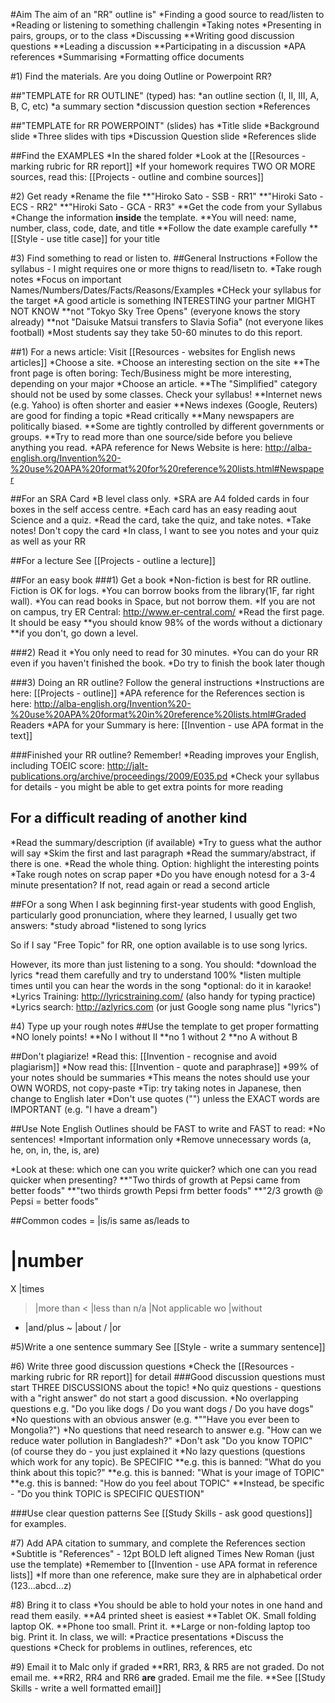 #Aim
The aim of an "RR" outline is"
*Finding a good source to read/listen to
*Reading or listening to something challengin
*Taking notes
*Presenting in pairs, groups, or to the class
*Discussing
**Writing good discussion questions
**Leading a discussion
**Participating in a discussion
*APA references
*Summarising
*Formatting office documents



#1) Find the materials.
Are you doing Outline or Powerpoint RR?

##"TEMPLATE for RR OUTLINE" (typed) has:
*an outline section (I, II, III, A, B, C, etc)
*a summary section
*discussion question section
*References

##"TEMPLATE for RR POWERPOINT" (slides) has
*Title slide
*Background slide
*Three slides with tips
*Discussion Question slide
*References slide

##Find the EXAMPLES
*In the shared folder
*Look at the [[Resources - marking rubric for RR report]]
*If your homework requires TWO OR MORE sources, read this: [[Projects - outline and combine sources]]



#2) Get ready
*Rename the file
**"Hiroko Sato - SSB - RR1"
**"Hiroki Sato - ECS - RR2"
**"Hiroki Sato - GCA - RR3"
**Get the code from your Syllabus
*Change the information __inside__ the template.
**You will need: name, number, class, code, date, and title
**Follow the date example carefully
**[[Style - use title case]] for your title


#3) Find something to read or listen to.
##General Instructions
*Follow the syllabus - I might requires one or more thigns to read/lisetn to.
*Take rough notes
*Focus on important Names/Numbers/Dates/Facts/Reasons/Examples
*CHeck your syllabus for the target
*A good article is something INTERESTING your partner MIGHT NOT KNOW
**not "Tokyo Sky Tree Opens" (everyone knows the story already)
**not "Daisuke Matsui transfers to Slavia Sofia" (not everyone likes football)
*Most students say they take 50-60 minutes to do this report.


##1) For a news article:
Visit [[Resources - websites for English news articles]]
*Choose a site.
*Choose an interesting section on the site
**The front page is often boring: Tech/Business might be more interesting, depending on your major
*Choose an article.
**The "Simplified" category should not be used by some classes. Check your syllabus!
**Internet news (e.g. Yahoo) is often shorter and easier
**News indexes (Google, Reuters) are good for finding a topic
*Read critically
**Many newspapers are politically biased.
**Some are tightly controlled by different governments or groups.
**Try to read more than one source/side before you believe anything you read.
*APA reference for News Website is here: http://alba-english.org/Invention%20-%20use%20APA%20format%20for%20reference%20lists.html#Newspaper


##For an SRA Card
*B level class only.
*SRA are A4 folded cards in four boxes in the self access centre.
*Each card has an easy reading aout Science and a quiz.
*Read the card, take the quiz, and take notes.
*Take notes! Don't copy the card
*In class, I want to see you notes and your quiz as well as your RR



##For a lecture
See [[Projects - outline a lecture]]

##For an easy book
###1) Get a book
*Non-fiction is best for RR outline. Fiction is OK for logs.
*You can borrow books from the library(1F, far right wall).
*You can read books in Space, but not borrow them.
*If you are not on campus, try ER Central: http://www.er-central.com/
*Read the first page. It should be easy
**you should know 98% of the words without a dictionary
**if you don't, go down a level.

###2) Read it
*You only need to read for 30 minutes.
*You can do your RR even if you haven't finished the book.
*Do try to finish the book later though

###3) Doing an RR outline? Follow the general instructions
*Instructions are here: [[Projects - outline]]
*APA reference for the References section is here: http://alba-english.org/Invention%20-%20use%20APA%20format%20in%20reference%20lists.html#Graded Readers
*APA for your Summary is here: [[Invention - use APA format in the text]]

###Finished your RR outline? Remember!
*Reading improves your English, including TOEIC score: http://jalt-publications.org/archive/proceedings/2009/E035.pd
*Check your syllabus for details - you might be able to get extra points for more reading



## For a difficult reading of another kind
*Read the summary/description (if available)
*Try to guess what the author will say
*Skim the first and last paragraph
*Read the summary/abstract, if there is one.
*Read the whole thing. Option: highlight the interesting points
*Take rough notes on scrap paper
*Do you have enough notesd for a 3-4 minute presentation? If not, read again or read a second article

##FOr a song
When I ask beginning first-year students with good English, particularly good pronunciation, where they learned, I usually get two answers:
*study abroad
*listened to song lyrics

So if I say "Free Topic" for RR, one option available is to use song lyrics.

However, its more than just listening to a song. You should:
*download the lyrics
*read them carefully and try to understand 100%
*listen multiple times until you can hear the words in the song
*optional: do it in karaoke!
*Lyrics Training: http://lyricstraining.com/ (also handy for typing practice)
*Lyrics search: http://azlyrics.com  (or just Google song name plus "lyrics")




#4) Type up your rough notes
##Use the template to get proper formatting
*NO lonely points!
**No I without II
**no 1 without 2
**no A without B

##Don't plagiarize!
*Read this: [[Invention - recognise and avoid plagiarism]]
*Now read this: [[Invention - quote and paraphrase]]
*99% of your notes should be summaries
*This means the notes should use your OWN WORDS, not copy-paste
*Tip: try taking notes in Japanese, then change to English later
*Don't use quotes ("") unless the EXACT words are IMPORTANT (e.g. "I have a dream")

##Use Note English
Outlines should be FAST to write and FAST to read:
*No sentences!
*Important information only
*Remove unnecessary words (a, he, on, in, the, is, are)


*Look at these: which one can you write quicker? which one can you read quicker when presenting?
**"Two thirds of growth at Pepsi came from better foods"
**"two thirds growth Pepsi frm better foods"
**"2/3 growth @ Pepsi = better foods"

##Common codes
 = 	|is/is same as/leads to
 #	|number
 X 	|times
 > 	|more than
 < 	|less than
 n/a |Not applicable
 wo |without
 + 	|and/plus
 ~ 	|about
 / 	|or


#5)Write a one sentence summary
See [[Style - write a summary sentence]]


#6) Write three good discussion questions
*Check the [[Resources - marking rubric for RR report]] for detail
###Good discussion questions must start THREE DISCUSSIONS about the topic!
*No quiz questions - questions with a "right answer" do not start a good discussion.
*No overlapping questions e.g. "Do you like dogs / Do you want dogs / Do you have dogs"
*No questions with an obvious answer (e.g. *""Have you ever been to Mongolia?")
*No questions that need research to answer e.g. "How can we reduce water pollution in Bangladesh?"
*Don't ask "Do you know TOPIC" (of course they do - you just explained it
*No lazy questions (questions which work for any topic). Be SPECIFIC
**e.g. this is banned: "What do you think about this topic?"
**e.g. this is banned: "What is your image of TOPIC"
**e.g. this is banned: "How do you feel about TOPIC"
**Instead, be specific - "Do you think TOPIC is SPECIFIC QUESTION"

###Use clear question patterns
See [[Study Skills - ask good questions]] for examples.

#7) Add APA citation to summary, and complete the References section
*Subtitle is "References" - 12pt BOLD left aligned Times New Roman (just use the template)
*Remember to [[Invention - use APA format in reference lists]]
*If more than one reference, make sure they are in alphabetical order (123...abcd...z)

#8) Bring it to class
*You should be able to hold your notes in one hand and read them easily.
**A4 printed sheet is easiest
**Tablet OK. Small folding laptop OK.
**Phone too small. Print it.
**Large or non-folding laptop too big. Print it.
In class, we will:
*Practice presentations
*Discuss the questions
*Check for problems in outlines, references, etc

#9) Email it to Malc only if graded
**RR1, RR3, & RR5 are not graded. Do not email me.
**RR2, RR4 and RR6 __are__ graded. Email me the file. **See [[Study Skills - write a well formatted email]]
